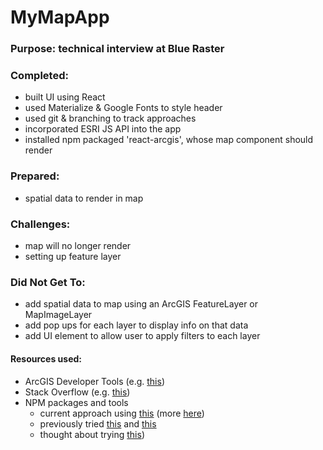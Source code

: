 # MyMapApp

### Purpose: technical interview at Blue Raster

### Completed:
- built UI using React
- used Materialize & Google Fonts to style header
- used git & branching to track approaches
- incorporated ESRI JS API into the app
- installed npm packaged 'react-arcgis', whose map component should render

### Prepared: 
- spatial data to render in map

### Challenges:
- map will no longer render
- setting up feature layer

### Did Not Get To:
- add spatial data to map using an ArcGIS FeatureLayer or MapImageLayer
- add pop ups for each layer to display info on that data
- add UI element to allow user to apply filters to each layer

#### Resources used:
- ArcGIS Developer Tools (e.g. [this](https://developers.arcgis.com/javascript/latest/sample-code/intro-mapview/index.html))
- Stack Overflow (e.g. [this](https://stackoverflow.com/questions/45661619/inserting-map-scene-from-react-arcgis-with-legend-inside))
- NPM packages and tools
     - current approach using [this](https://www.npmjs.com/package/react-arcgis) (more [here](https://github.com/nicksenger/react-arcgis)) 
     - previously tried [this](https://github.com/davetimmins/create-react-app-esri-loader/) and [this](https://davetimmins.github.io/2017/07/19/esri-loader-react/)
     - thought about trying [this](https://github.com/odoe/esrijs-react))

